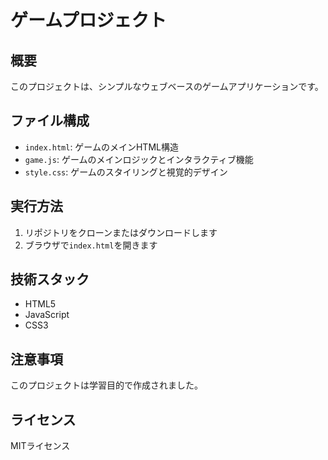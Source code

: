 # ゲームプロジェクト

## 概要

このプロジェクトは、シンプルなウェブベースのゲームアプリケーションです。

## ファイル構成

- `index.html`: ゲームのメインHTML構造
- `game.js`: ゲームのメインロジックとインタラクティブ機能
- `style.css`: ゲームのスタイリングと視覚的デザイン

## 実行方法

1. リポジトリをクローンまたはダウンロードします
2. ブラウザで`index.html`を開きます

## 技術スタック

- HTML5
- JavaScript
- CSS3

## 注意事項

このプロジェクトは学習目的で作成されました。

## ライセンス

MITライセンス
